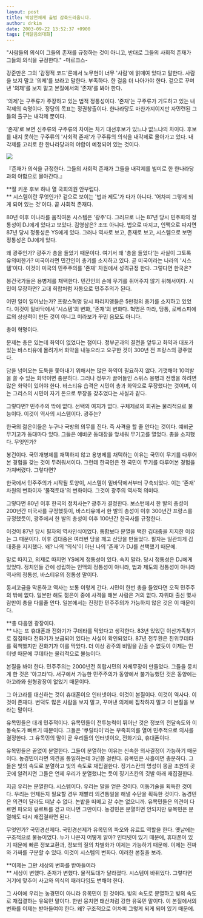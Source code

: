 ```yaml
---
layout: post
title: 박상천체제 출범 감축드리옵니다.
author: drkim
date: 2003-09-22 13:52:37 +0900
tags: [깨달음의대화]
---
```


  "사람들의 의식이 그들의 존재를 규정하는 것이 아니고, 반대로 그들의 사회적 존재가 그들의 의식을 규정한다." -마르크스-


강준만은 그의 '감정적 코드'론에서 노무현이 너무 '사람'에 얽매여 있다고 말한다. 사람을 보지 말고 '의제'를 보라고 말한다. 부족하다. 한 걸음 더 나아가야 한다. 겉으로 꾸며낸 '의제'를 보지 말고 본질에서의 '존재'를 봐야 한다. 

'의제'는 구주류가 주장하고 있는 법적 정통성이다. '존재'는 구주류가 기도하고 있는 내각제의 숙명이다. 정당의 목표는 정권창출이다. 한나라당도 마찬가지이지만 자민련된 그들의 출구는 내각제 뿐이다. 

'존재'로 보면 신주류와 구주류의 차이는 차기 대선후보가 있느냐 없느냐의 차이다. 후보를 내지 못하는 구주류의 '사회적 존재'가 구주류의 의식을 내각제로 몰아가고 있다. 내각제를 고리로 한 한나라당과의 야합이 예정되어 있는 것이다.


  ![](http://drkimz.com/technote/board/KDR/upimg/1064199339.jpg)


  『존재가 의식을 규정한다. 그들의 사회적 존재가 그들을 내각제를 빌미로 한 한나라당과의 야합으로 몰아간다.』


**잘 키운 후보 하나 열 국회의원 안부럽다.   
** 시스템이란 무엇인가? 겉으로 보이는 '법과 제도'가 다가 아니다. '어차피 그렇게 되게 되어 있는 것'이다. 곧 사회적 존재다. 

80년 이후 이나라를 움직여온 시스템은 '광주'다. 그러므로 나는 87년 당시 민주화의 정통성이 DJ에게 있다고 보았다. 김영삼은? 조또 아니다. 법으로 따지고, 인맥으로 따지면 87년 당시 정통성은 YS에게 있다. 그러나 역사로 보고, 존재로 보고, 시스템으로 보면 정통성은 DJ에게 있다. 

왜 광주인가? 광주가 총을 들었기 때문이다. 여기서 왜 '총을 들었다'는 사실이 그토록 유의미한가? 미국이라면 민간인이 총기를 소지하고 있다. 곧 미국이라는 나라의 '시스템'이다. 이것이 미국의 민주주의를 '존재' 차원에서 성격규정 한다. 그렇다면 한국은?

봉건국가들은 용병제를 채택한다. 민간인의 손에 무기를 쥐어주지 않기 위해서이다. 시민이 무장하면? 고대 희랍처럼 자동으로 민주주의가 된다. 

어떤 일이 일어났는가? 프랑스혁명 당시 파리지앵들은 5만정의 총기를 소지하고 있었다. 이것이 밑바닥에서 '시스템'의 변화, '존재'의 변화다. 혁명은 마라, 당통, 로베스피에르의 상상력이 만든 것이 아니고 미라보가 꾸민 음모도 아니다. 

총이 혁명이다.

문제는 총은 있는데 화약이 없었다는 점이다. 정부군과의 결전을 앞두고 화약과 대포가 있는 바스티유에 몰려가서 화약을 내놓으라고 요구한 것이 300년 전 프랑스의 광주였다. 

담을 넘어오는 도둑을 쫓아내기 위해서는 많은 화약이 필요하지 않다. 기껏해야 10여발을 쏠 수 있는 화약이면 충분하다. 그러나 정부가 끌어들인 스위스 용병과 전쟁을 하려면 많은 화약이 있어야 한다. 바스티유 습격은 시민이 총과 화약으로 무장했다는 것이며, 이는 그리스의 시민이 자기 돈으로 무장을 갖추었다는 사실과 같다. 

그렇다면? 민주주의 밖에 없다. 선택의 여지가 없다. 구체제로의 회귀는 물리적으로 불능이다. 이것이 역사의 시스템이다. 광주는?

한국의 젊은이들은 누구나 국방의 의무를 진다. 즉 사격을 할 줄 안다는 것이다. 예비군 무기고가 동대마다 있다. 그들은 예비군 동대장을 앞세워 무기고를 열었다. 총을 소지했다. 무엇인가?

봉건이다. 국민개병제를 채택하지 않고 용병제를 채택하는 이유는 국민이 무기를 다루어본 경험을 갖는 것이 두려워서이다. 그런데 한국인은 전 국민이 무기를 다루어본 경험을 가져버렸다. 그렇다면?

한국에서 민주주의가 시작될 토양이, 시스템이 밑바닥에서부터 구축되었다. 이는 '존재' 차원의 변화이자 '물적토대'의 변화이다. 그것이 광주의 역사적 의미다. 

그렇다면 80년 이후 한국의 정치사는? 광주가 결정한다. 보스턴에서 한 발의 총성이 200년간 미국사를 규정했듯이, 바스티유에서 한 발의 총성이 이후 300년간 프랑스를 규정했듯이, 광주에서 한 발의 총성이 이후 100년간 한국사를 규정한다.

이것이 87년 당시 필자의 역사인식이었다. 통합보다 분열을 택한 김대중을 지지한 이유는 그 때문이다. 이후 김대중은 여러번 당을 깨고 신당을 만들었다. 필자는 일관되게 김대중을 지지했다. 왜? 나의 '의식'이 아닌 나의 '존재'가 DJ를 선택했기 때문에.

말로 따지고, 의제로 따지면 YS에게 정통성이 있다. 속지 말라. 당시 정통성은 DJ에게 있었다. 정치인들 간에 성립하는 인맥의 정통성이 아니라, 법과 제도의 정통성이 아니라 역사의 정통성, 바스티유의 정통성 말이다. 

동서고금을 막론하고 역사는 보통 이렇게 간다. 시민이 한번 총을 들었다면 오직 민주주의 밖에 없다. 일본만 해도 젊은이 중에 사격을 해본 사람은 거의 없다. 자위대 출신 몇사람만이 총을 다룰줄 안다. 일본에서는 진정한 민주주의가 가능하지 않은 것은 이 때문이다. 

**총 다음엔 광장이다.   
** 나는 또 휴대폰과 전화기가 쿠데타를 막았다고 생각한다. 83년 있었던 이산가족찾기로 집집마다 전화기가 보급되어 있다는 사실이 확인되었다. 87년 전두환은 친위쿠데타를 획책했지만 전화기가 이를 막았다. 더 이상 광주의 비밀을 감출 수 없듯이 이제는 인터넷 때문에 쿠데타는 물리적으로 불능이다. 

본질을 봐야 한다. 민주주의는 2000년전 희랍시민의 자체무장이 만들었다. 그들을 뭉치게 한 것은 '아고라'다. 서구에서 가능한 민주주의가 동양에서 불가능했던 것은 동양에는 아고라와 원형광장이 없었기 때문이다. 

그 아고라를 대신하는 것이 휴대폰이요 인터넷이다. 이것이 본질이다. 이것이 역사다. 이것이 존재다. 변덕도 많은 사람을 보지 말고, 꾸며낸 의제에 집착하지 말고 이 본질을 보라는 말이다. 

유목민들은 대개 민주적이다. 유목민들이 전투능력이 뛰어난 것은 정보의 전달속도와 이동속도가 빠르기 때문이다. 그들은 '쿠릴타이'라는 부족회의를 열어 민주적으로 의사를 결정한다. 그 유목민의 말이 곧 우리들의 인터넷이요, 전화기요, 휴대폰이다. 

유목민들은 끝없이 분열한다. 그들이 분열하는 이유는 신속한 의사결정이 가능하기 때문이다. 농경민이라면 의견을 통일하는데 3년쯤 걸린다. 유목민은 사흘이면 충분하다. 그들은 빛의 속도로 분열하고 빛의 속도로 재집결한다. 징기스칸의 명성이 몽골 초원의 곳곳에 알려지면 그들은 언제 우리가 분열했냐는 듯이 징기츠칸의 깃발 아래 재집결한다. 

지금 우리는 분열한다. 시스템이다. 우리는 말을 얻은 것이다. 이동기술을 획득한 것이다. 우리는 언제든지 필요할 경우 재빨리 의견통일을 해낼 수단을 획득한 것이다. 농경민은 의견이 달라도 떠날 수 없다. 논밭을 떠메고 갈 수는 없으니까. 유목민들은 의견이 다르면 파오와 유르트를 걷고 떠나면 그만이다. 농경민은 분열하면 안되지만 유목민은 분열해도 다시 재집결하면 된다.

무엇인가? 국민경선제다. 국민경선제가 유목민의 파오와 유르트 역할을 한다. 옛날에는 구조적으로 불능이었다. 누가 나은지 어떻게 알아? 인터넷이 있기 때문에, 휴대폰이 있기 때문에 빠른 정보교환과, 정보의 질의 차별화가 이제는 가능하기 때문에. 이제는 진짜와 가짜를 구분할 수 있다. 이것이 시스템의 변화다. 이러한 본질을 보라.

**이제는 그만 세상의 변화를 받아들여라  
** 세상이 변했다. 존재가 변했다. 물적토대가 달라졌다. 시스템이 바뀌었다. 그렇다면 거기에 맞추어 사고와 의식의 패러다임도 변해야 한다. 

그 사이에 우리는 농경민이 아니라 유목민이 된 것이다. 빛의 속도로 분열하고 빛의 속도로 재집결하는 유목민 말이다. 한번 뭉치면 태산처럼 강한 유목민 말이다. 이 본질에서의 변화를 이제는 받아들여야 한다. 왜? 구조적으로 어차피 그렇게 되게 되어 있기 때문에.